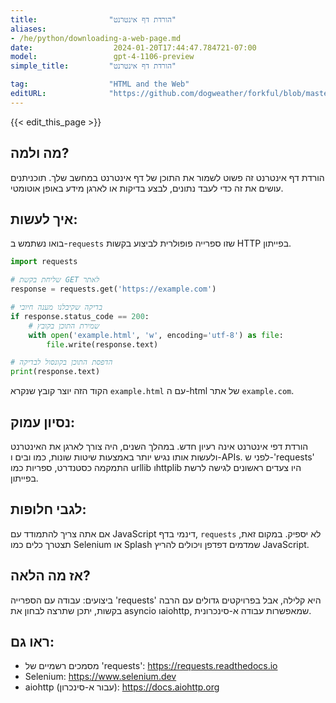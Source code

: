 ```yaml
---
title:                "הורדת דף אינטרנט"
aliases:
- /he/python/downloading-a-web-page.md
date:                  2024-01-20T17:44:47.784721-07:00
model:                 gpt-4-1106-preview
simple_title:         "הורדת דף אינטרנט"

tag:                  "HTML and the Web"
editURL:              "https://github.com/dogweather/forkful/blob/master/content/he/python/downloading-a-web-page.md"
---
```


{{< edit_this_page >}}

## מה ולמה?

הורדת דף אינטרנט זה פשוט לשמור את התוכן של דף אינטרנט במחשב שלך. תוכניתנים עושים את זה כדי לעבד נתונים, לבצע בדיקות או לארגן מידע באופן אוטומטי.

## איך לעשות:

בואו נשתמש ב-`requests` שזו ספרייה פופולרית לביצוע בקשות HTTP בפייתון.

```Python
import requests

# שליחת בקשת GET לאתר
response = requests.get('https://example.com')

# בדיקה שקיבלנו מענה חיובי
if response.status_code == 200:
    # שמירת התוכן בקובץ
    with open('example.html', 'w', encoding='utf-8') as file:
        file.write(response.text)

# הדפסת התוכן בקונסול לבדיקה
print(response.text)
```

הקוד הזה יוצר קובץ שנקרא `example.html` עם ה-html של אתר `example.com`.

## נסיון עמוק:

הורדת דפי אינטרנט אינה רעיון חדש. במהלך השנים, היה צורך לארגן את האינטרנט ולעשות אותו נגיש יותר באמצעות שיטות שונות, כמו ובים ו-APIs. לפני ש-'requests' התמקמה כסטנדרט, ספריות כמו urllib וhttplib היו צעדים ראשונים לגישה לרשת בפייתון.

## לגבי חלופות:

אם אתה צריך להתמודד עם JavaScript דינמי בדף, `requests` לא יספיק. במקום זאת, תצטרך כלים כמו Selenium או Splash שמדמים דפדפן ויכולים להריץ JavaScript.

## אז מה הלאה?

ביצועים: עבודה עם הספרייה 'requests' היא קלילה, אבל בפרויקטים גדולים עם הרבה בקשות, יתכן שתרצה לבחון את asyncio וaiohttp, שמאפשרות עבודה א-סינכרונית.

## ראו גם:

- מסמכים רשמיים של 'requests': https://requests.readthedocs.io
- Selenium: https://www.selenium.dev
- aiohttp (עבור א-סינכרון): https://docs.aiohttp.org
